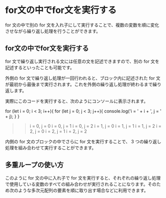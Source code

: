 # for文の中でfor文を実行する
for 文の中で別の for 文を入れ子にして実行することで、複数の変数を順に変化させながら繰り返し処理を行うことができます。

## for文の中でfor文を実行する
for 文で繰り返し実行される文には任意の文を記述できますので、別の for 文を記述するといったことも可能です。

外側の for 文で繰り返し処理が一回行われると、ブロック内に記述された for 文が最初から最後まで実行されます。これを外側の繰り返し処理が終わるまで繰り返します。

実際にこのコードを実行すると、次のようにコンソールに表示されます。

for (let i = 0; i < 3; i++){
  for (let j = 0; j < 3; j++){
    console.log('i = ' + i + ', j = ' + j);
  }
}

>> i = 0, j = 0
>> i = 0, j = 1
>> i = 0, j = 2
>> i = 1, j = 0
>> i = 1, j = 1
>> i = 1, j = 2
>> i = 2, j = 0
>> i = 2, j = 1
>> i = 2, j = 2

内側の for 文のブロックの中でさらに for 文を実行することで、 3 つの繰り返し処理を組み合わせて実行することができます。

## 多重ループの使い方
このように for 文の中に入れ子で for 文を実行すると、それぞれの繰り返し処理で使用している変数のすべての組み合わせが実行されることになります。そのため次のような多次元配列の要素を順に取り出す場合などに利用できます。